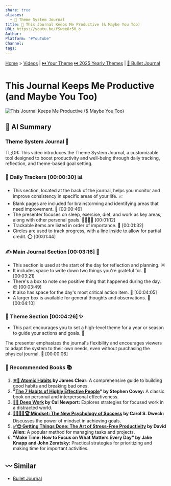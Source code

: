 ```yaml
---
share: true
aliases:
  - 📓 Theme System Journal
title: 📓 This Journal Keeps Me Productive (& Maybe You Too)
URL: https://youtu.be/fSwpe8r50_o
Author: 
Platform: "#YouTube"
Channel: 
tags: 
---
```

[Home](../index.md) > [Videos](./index.md) | [⏮️ Your Theme](./your-theme.md) [⏭️ 2025 Yearly Themes](./2025-yearly-themes.md) | [📒 Bullet Journal](./bullet-journal.md)  
# This Journal Keeps Me Productive (and Maybe You Too)  
![This Journal Keeps Me Productive (& Maybe You Too)](https://youtu.be/fSwpe8r50_o)  
  
## 🤖 AI Summary  
### Theme System Journal 📝  
TL;DR: This video introduces the Theme System Journal, a customizable tool designed to boost productivity and well-being through daily tracking, reflection, and theme-based goal setting.  
  
### 📅 Daily Trackers [00:00:30] 📊  
* This section, located at the back of the journal, helps you monitor and improve consistency in specific areas of your life. 📈  
* Blank pages are included for brainstorming and identifying areas that need improvement. 🧠 [00:00:46]  
* The presenter focuses on sleep, exercise, diet, and work as key areas, along with other personal goals. 🏋️‍♀️🍎💼 [00:01:12]  
* Trackable items are listed in order of importance. 🥇 [00:01:32]  
* Circles are used to track progress, with a line inside to allow for partial credit. ⭕ [00:01:44]  
  
### ✍️ Main Journal Section [00:03:16] 📓  
* This section is used at the start of the day for reflection and planning. ☀️  
* It includes space to write down two things you're grateful for. 🙏 [00:03:21]  
* There's a box to note one positive thing that happened during the day. 😊 [00:03:49]  
* It also has space for the day's most critical action item. 🎯 [00:04:05]  
* A larger box is available for general thoughts and observations. 💭 [00:04:10]  
  
### 🌟 Theme Section [00:04:26] ✨  
* This part encourages you to set a high-level theme for a year or season to guide your actions and goals. 🧭  
  
The presenter emphasizes the journal's flexibility and encourages viewers to adapt the system to their own needs, even without purchasing the physical journal. 🤸 [00:00:06]  
  
### 📖 Recommended Books 📚  
1.  **[⚛️🔄 Atomic Habits](../books/atomic-habits.md) by James Clear:** A comprehensive guide to building good habits and breaking bad ones.  
2.  **"[The 7 Habits of Highly Effective People](../books/the-7-habits-of-highly-effective-people.md)" by Stephen Covey:** A classic book on personal and interpersonal effectiveness.  
3.  **[🤿💼 Deep Work](../books/deep-work.md) by Cal Newport:** Explores strategies for focused work in a distracted world.  
4.  **[🌱🧘🏼‍♀️🏆 Mindset: The New Psychology of Success](../books/mindset.md) by Carol S. Dweck:** Discusses the power of mindset in achieving goals.  
5.  **[✅😌 Getting Things Done: The Art of Stress-Free Productivity](../books/getting-things-done-the-art-of-stress-free-productivity.md) by David Allen:** A popular method for managing tasks and projects.  
6.  **"Make Time: How to Focus on What Matters Every Day" by Jake Knapp and John Zeratsky:** Practical strategies for prioritizing and making time for important activities.  
  
## 〰️ Similar  
- [Bullet Journal](./bullet-journal.md)  
